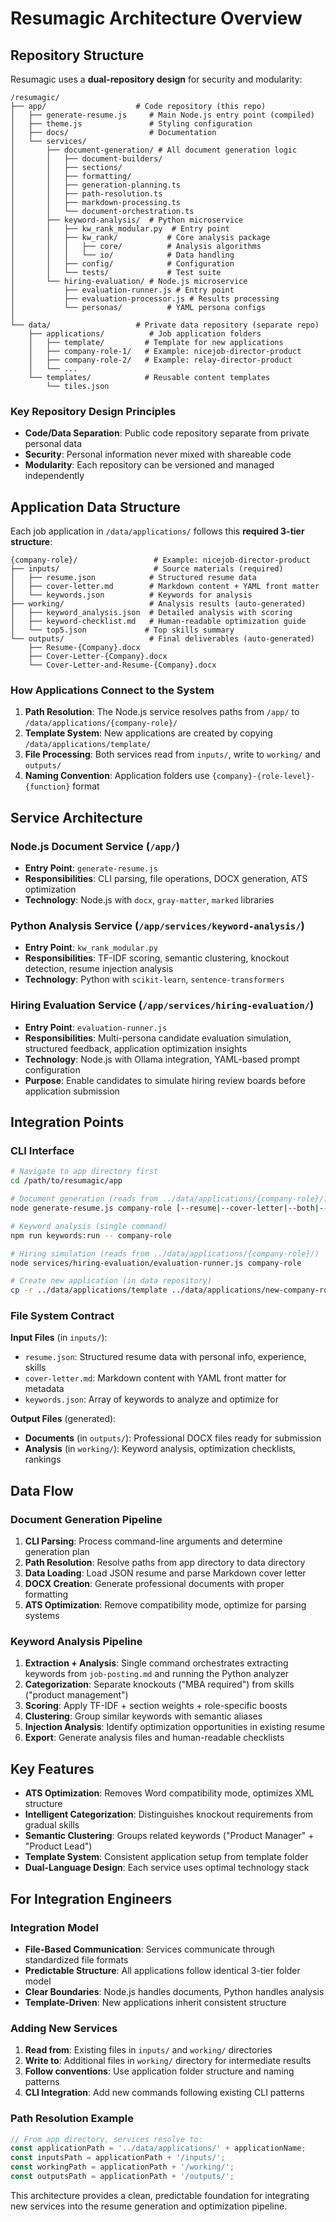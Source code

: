 # Resumagic Architecture Overview

## **Repository Structure**

Resumagic uses a **dual-repository design** for security and modularity:

```
/resumagic/
├── app/                    # Code repository (this repo)
│   ├── generate-resume.js     # Main Node.js entry point (compiled)
│   ├── theme.js               # Styling configuration
│   ├── docs/                  # Documentation
│   └── services/
│       ├── document-generation/ # All document generation logic
│       │   ├── document-builders/
│       │   ├── sections/
│       │   ├── formatting/
│       │   ├── generation-planning.ts
│       │   ├── path-resolution.ts
│       │   ├── markdown-processing.ts
│       │   └── document-orchestration.ts
│       ├── keyword-analysis/  # Python microservice
│       │   ├── kw_rank_modular.py  # Entry point
│       │   ├── kw_rank/           # Core analysis package
│       │   │   ├── core/          # Analysis algorithms
│       │   │   └── io/            # Data handling
│       │   ├── config/            # Configuration
│       │   └── tests/             # Test suite
│       └── hiring-evaluation/ # Node.js microservice
│           ├── evaluation-runner.js # Entry point
│           ├── evaluation-processor.js # Results processing
│           └── personas/          # YAML persona configs
│
└── data/                   # Private data repository (separate repo)
    ├── applications/          # Job application folders
    │   ├── template/         # Template for new applications
    │   ├── company-role-1/   # Example: nicejob-director-product
    │   ├── company-role-2/   # Example: relay-director-product
    │   └── ...
    └── templates/            # Reusable content templates
        └── tiles.json
```

### **Key Repository Design Principles**

- **Code/Data Separation**: Public code repository separate from private personal data
- **Security**: Personal information never mixed with shareable code
- **Modularity**: Each repository can be versioned and managed independently

## **Application Data Structure**

Each job application in `/data/applications/` follows this **required 3-tier structure**:

```
{company-role}/                 # Example: nicejob-director-product
├── inputs/                     # Source materials (required)
│   ├── resume.json            # Structured resume data
│   ├── cover-letter.md        # Markdown content + YAML front matter
│   └── keywords.json          # Keywords for analysis
├── working/                   # Analysis results (auto-generated)
│   ├── keyword_analysis.json  # Detailed analysis with scoring
│   ├── keyword-checklist.md   # Human-readable optimization guide
│   └── top5.json             # Top skills summary
└── outputs/                   # Final deliverables (auto-generated)
    ├── Resume-{Company}.docx
    ├── Cover-Letter-{Company}.docx
    └── Cover-Letter-and-Resume-{Company}.docx
```

### **How Applications Connect to the System**

1. **Path Resolution**: The Node.js service resolves paths from `/app/` to `/data/applications/{company-role}/`
2. **Template System**: New applications are created by copying `/data/applications/template/`
3. **File Processing**: Both services read from `inputs/`, write to `working/` and `outputs/`
4. **Naming Convention**: Application folders use `{company}-{role-level}-{function}` format

## **Service Architecture**

### **Node.js Document Service** (`/app/`)
- **Entry Point**: `generate-resume.js`
- **Responsibilities**: CLI parsing, file operations, DOCX generation, ATS optimization
- **Technology**: Node.js with `docx`, `gray-matter`, `marked` libraries

### **Python Analysis Service** (`/app/services/keyword-analysis/`)
- **Entry Point**: `kw_rank_modular.py` 
- **Responsibilities**: TF-IDF scoring, semantic clustering, knockout detection, resume injection analysis
- **Technology**: Python with `scikit-learn`, `sentence-transformers`

### **Hiring Evaluation Service** (`/app/services/hiring-evaluation/`)
- **Entry Point**: `evaluation-runner.js`
- **Responsibilities**: Multi-persona candidate evaluation simulation, structured feedback, application optimization insights
- **Technology**: Node.js with Ollama integration, YAML-based prompt configuration
- **Purpose**: Enable candidates to simulate hiring review boards before application submission

## **Integration Points**

### **CLI Interface**
```bash
# Navigate to app directory first
cd /path/to/resumagic/app

# Document generation (reads from ../data/applications/{company-role}/)
node generate-resume.js company-role [--resume|--cover-letter|--both|--combined]

# Keyword analysis (single command)
npm run keywords:run -- company-role

# Hiring simulation (reads from ../data/applications/{company-role}/)
node services/hiring-evaluation/evaluation-runner.js company-role

# Create new application (in data repository)
cp -r ../data/applications/template ../data/applications/new-company-role
```

### **File System Contract**

**Input Files** (in `inputs/`):
- `resume.json`: Structured resume data with personal info, experience, skills
- `cover-letter.md`: Markdown content with YAML front matter for metadata
- `keywords.json`: Array of keywords to analyze and optimize for

**Output Files** (generated):
- **Documents** (in `outputs/`): Professional DOCX files ready for submission
- **Analysis** (in `working/`): Keyword analysis, optimization checklists, rankings

## **Data Flow**

### **Document Generation Pipeline**
1. **CLI Parsing**: Process command-line arguments and determine generation plan
2. **Path Resolution**: Resolve paths from app directory to data directory
3. **Data Loading**: Load JSON resume and parse Markdown cover letter
4. **DOCX Creation**: Generate professional documents with proper formatting
5. **ATS Optimization**: Remove compatibility mode, optimize for parsing systems

### **Keyword Analysis Pipeline**
1. **Extraction + Analysis**: Single command orchestrates extracting keywords from `job-posting.md` and running the Python analyzer
2. **Categorization**: Separate knockouts ("MBA required") from skills ("product management")
3. **Scoring**: Apply TF-IDF + section weights + role-specific boosts
4. **Clustering**: Group similar keywords with semantic aliases
5. **Injection Analysis**: Identify optimization opportunities in existing resume
6. **Export**: Generate analysis files and human-readable checklists

## **Key Features**

- **ATS Optimization**: Removes Word compatibility mode, optimizes XML structure
- **Intelligent Categorization**: Distinguishes knockout requirements from gradual skills
- **Semantic Clustering**: Groups related keywords ("Product Manager" + "Product Lead")
- **Template System**: Consistent application setup from template folder
- **Dual-Language Design**: Each service uses optimal technology stack

## **For Integration Engineers**

### **Integration Model**
- **File-Based Communication**: Services communicate through standardized file formats
- **Predictable Structure**: All applications follow identical 3-tier folder model
- **Clear Boundaries**: Node.js handles documents, Python handles analysis
- **Template-Driven**: New applications inherit consistent structure

### **Adding New Services**
1. **Read from**: Existing files in `inputs/` and `working/` directories
2. **Write to**: Additional files in `working/` directory for intermediate results
3. **Follow conventions**: Use application folder structure and naming patterns
4. **CLI Integration**: Add new commands following existing CLI patterns

### **Path Resolution Example**
```javascript
// From app directory, services resolve to:
const applicationPath = '../data/applications/' + applicationName;
const inputsPath = applicationPath + '/inputs/';
const workingPath = applicationPath + '/working/';
const outputsPath = applicationPath + '/outputs/';
```

This architecture provides a clean, predictable foundation for integrating new services into the resume generation and optimization pipeline.